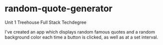 # random-quote-generator
Unit 1 Treehouse Full Stack Techdegree
 
I've created an app which displays random famous quotes and a random background color each time a button is clicked, as well as at a set interval. 
